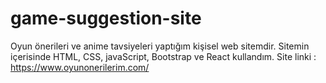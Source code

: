 # game-suggestion-site
Oyun önerileri ve anime tavsiyeleri yaptığım kişisel web sitemdir. Sitemin içerisinde HTML, CSS, javaScript, Bootstrap ve React kullandım. Site linki :  https://www.oyunonerilerim.com/
